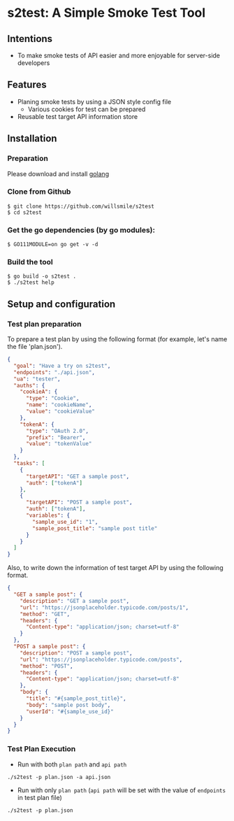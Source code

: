 # s2test: A Simple Smoke Test Tool

## Intentions
- To make smoke tests of API easier and more enjoyable for server-side developers

## Features
- Planing smoke tests by using a JSON style config file
  - Various cookies for test can be prepared
- Reusable test target API information store

## Installation
### Preparation
Please download and install [golang](https://golang.org/dl/)

### Clone from Github
```
$ git clone https://github.com/willsmile/s2test
$ cd s2test
```

### Get the go dependencies (by go modules):
```
$ GO111MODULE=on go get -v -d
```

### Build the tool
```
$ go build -o s2test .
$ ./s2test help
```

## Setup and configuration
### Test plan preparation
To prepare a test plan by using the following format (for example, let's name the file 'plan.json').

```json
{
  "goal": "Have a try on s2test",
  "endpoints": "./api.json",
  "ua": "tester",
  "auths": {
    "cookieA": {
      "type": "Cookie",
      "name": "cookieName",
      "value": "cookieValue"
    },
    "tokenA": {
      "type": "OAuth 2.0",
      "prefix": "Bearer",
      "value": "tokenValue"
    }
  },
  "tasks": [
    {
      "targetAPI": "GET a sample post",
      "auth": ["tokenA"]
    },
    {
      "targetAPI": "POST a sample post",
      "auth": ["tokenA"],
      "variables": {
        "sample_use_id": "1",
        "sample_post_title": "sample post title"
      }
    }
  ]
}
```

Also, to write down the information of test target API by using the following format.

```json
{
  "GET a sample post": {
    "description": "GET a sample post",
    "url": "https://jsonplaceholder.typicode.com/posts/1",
    "method": "GET",
    "headers": {
      "Content-type": "application/json; charset=utf-8"
    }
  },
  "POST a sample post": {
    "description": "POST a sample post",
    "url": "https://jsonplaceholder.typicode.com/posts",
    "method": "POST",
    "headers": {
      "Content-type": "application/json; charset=utf-8"
    },
    "body": {
      "title": "#{sample_post_title}",
      "body": "sample post body",
      "userId": "#{sample_use_id}"
    }
  }
}
```
### Test Plan Execution
- Run with both `plan path` and `api path`
```
./s2test -p plan.json -a api.json
```

- Run with only `plan path` (`api path` will be set with the value of `endpoints` in test plan file)
```
./s2test -p plan.json
```
